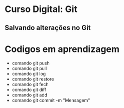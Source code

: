 # Curso Digital: Git

## Salvando alterações no Git

# Codigos em aprendizagem

* comando git push
* comando git pull
* comando git log
* comando git restore
* comando git fech
* comando git diff
* comando git add
* comando git commit -m "Mensagem"
